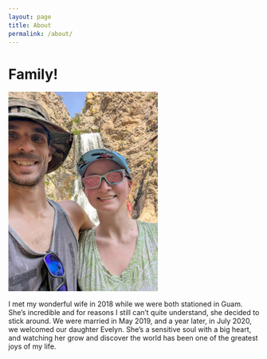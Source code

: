 ```yaml
---
layout: page
title: About
permalink: /about/
---
```


# Family!

<img src="/assets/images/DasWifey.jpg" alt="DasWifey" width="300">

I met my wonderful wife in 2018 while we were both stationed in Guam. She’s incredible and for reasons I still can’t quite understand, she decided to stick around. We were married in May 2019, and a year later, in July 2020, we welcomed our daughter Evelyn. She’s a sensitive soul with a big heart, and watching her grow and discover the world has been one of the greatest joys of my life.
